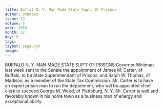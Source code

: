 ```yaml
---
title: Buffal N. Y. Man Made State Supt. Of Prisons
author: Unknown
issue: 22
volume: 3
year: 1916
month: 12
day: V
tags:
layout: page.njk
image:
---
```

BUFFALO N. Y. MAN MADE STATE SUP’T OF PRISONS       Governor Whitman last week sent to the Senate the appointment of James M. Carter, of Buffalo, to be State Superintendent of Prisons, and Ralph W. Thomas, of Madison, as a member of the State Tax Commission.       Mr. Carter is to have an expert prison man to run the department, who will be appointed chief clerk to succeed George M. Weed, of Plattsburg, N. Y. Mr. Carter is well and favorably known in his home town as a business man of energy and exceptional ability. 


